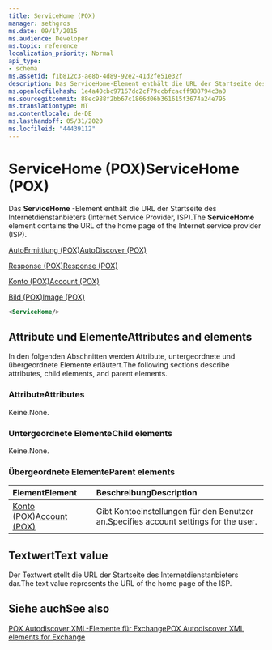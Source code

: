 ```yaml
---
title: ServiceHome (POX)
manager: sethgros
ms.date: 09/17/2015
ms.audience: Developer
ms.topic: reference
localization_priority: Normal
api_type:
- schema
ms.assetid: f1b812c3-ae8b-4d89-92e2-41d2fe51e32f
description: Das ServiceHome-Element enthält die URL der Startseite des Internetdienstanbieters (Internet Service Provider, ISP).
ms.openlocfilehash: 1e4a40cbc97167dc2cf79ccbfcacff988794c3a0
ms.sourcegitcommit: 88ec988f2bb67c1866d06b361615f3674a24e795
ms.translationtype: MT
ms.contentlocale: de-DE
ms.lasthandoff: 05/31/2020
ms.locfileid: "44439112"
---
```

# <a name="servicehome-pox"></a><span data-ttu-id="4c46c-103">ServiceHome (POX)</span><span class="sxs-lookup"><span data-stu-id="4c46c-103">ServiceHome (POX)</span></span>

<span data-ttu-id="4c46c-104">Das **ServiceHome** -Element enthält die URL der Startseite des Internetdienstanbieters (Internet Service Provider, ISP).</span><span class="sxs-lookup"><span data-stu-id="4c46c-104">The **ServiceHome** element contains the URL of the home page of the Internet service provider (ISP).</span></span> 
  
[<span data-ttu-id="4c46c-105">AutoErmittlung (POX)</span><span class="sxs-lookup"><span data-stu-id="4c46c-105">AutoDiscover (POX)</span></span>](autodiscover-pox.md)
  
[<span data-ttu-id="4c46c-106">Response (POX)</span><span class="sxs-lookup"><span data-stu-id="4c46c-106">Response (POX)</span></span>](response-pox.md)
  
[<span data-ttu-id="4c46c-107">Konto (POX)</span><span class="sxs-lookup"><span data-stu-id="4c46c-107">Account (POX)</span></span>](account-pox.md)
  
[<span data-ttu-id="4c46c-108">Bild (POX)</span><span class="sxs-lookup"><span data-stu-id="4c46c-108">Image (POX)</span></span>](image-pox.md)
  
```xml
<ServiceHome/>
```

## <a name="attributes-and-elements"></a><span data-ttu-id="4c46c-109">Attribute und Elemente</span><span class="sxs-lookup"><span data-stu-id="4c46c-109">Attributes and elements</span></span>

<span data-ttu-id="4c46c-110">In den folgenden Abschnitten werden Attribute, untergeordnete und übergeordnete Elemente erläutert.</span><span class="sxs-lookup"><span data-stu-id="4c46c-110">The following sections describe attributes, child elements, and parent elements.</span></span>
  
### <a name="attributes"></a><span data-ttu-id="4c46c-111">Attribute</span><span class="sxs-lookup"><span data-stu-id="4c46c-111">Attributes</span></span>

<span data-ttu-id="4c46c-112">Keine.</span><span class="sxs-lookup"><span data-stu-id="4c46c-112">None.</span></span>
  
### <a name="child-elements"></a><span data-ttu-id="4c46c-113">Untergeordnete Elemente</span><span class="sxs-lookup"><span data-stu-id="4c46c-113">Child elements</span></span>

<span data-ttu-id="4c46c-114">Keine.</span><span class="sxs-lookup"><span data-stu-id="4c46c-114">None.</span></span>
  
### <a name="parent-elements"></a><span data-ttu-id="4c46c-115">Übergeordnete Elemente</span><span class="sxs-lookup"><span data-stu-id="4c46c-115">Parent elements</span></span>

|<span data-ttu-id="4c46c-116">**Element**</span><span class="sxs-lookup"><span data-stu-id="4c46c-116">**Element**</span></span>|<span data-ttu-id="4c46c-117">**Beschreibung**</span><span class="sxs-lookup"><span data-stu-id="4c46c-117">**Description**</span></span>|
|:-----|:-----|
|[<span data-ttu-id="4c46c-118">Konto (POX)</span><span class="sxs-lookup"><span data-stu-id="4c46c-118">Account (POX)</span></span>](account-pox.md) <br/> |<span data-ttu-id="4c46c-119">Gibt Kontoeinstellungen für den Benutzer an.</span><span class="sxs-lookup"><span data-stu-id="4c46c-119">Specifies account settings for the user.</span></span>  <br/> |
   
## <a name="text-value"></a><span data-ttu-id="4c46c-120">Textwert</span><span class="sxs-lookup"><span data-stu-id="4c46c-120">Text value</span></span>

<span data-ttu-id="4c46c-121">Der Textwert stellt die URL der Startseite des Internetdienstanbieters dar.</span><span class="sxs-lookup"><span data-stu-id="4c46c-121">The text value represents the URL of the home page of the ISP.</span></span>
  
## <a name="see-also"></a><span data-ttu-id="4c46c-122">Siehe auch</span><span class="sxs-lookup"><span data-stu-id="4c46c-122">See also</span></span>



[<span data-ttu-id="4c46c-123">POX Autodiscover XML-Elemente für Exchange</span><span class="sxs-lookup"><span data-stu-id="4c46c-123">POX Autodiscover XML elements for Exchange</span></span>](pox-autodiscover-xml-elements-for-exchange.md)

